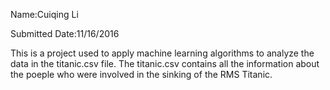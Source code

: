 Name:Cuiqing Li

Submitted Date:11/16/2016

This is a project used to apply machine learning algorithms to analyze the data in the titanic.csv file. The titanic.csv contains all the information about the poeple who were involved in the sinking of the RMS Titanic. 


